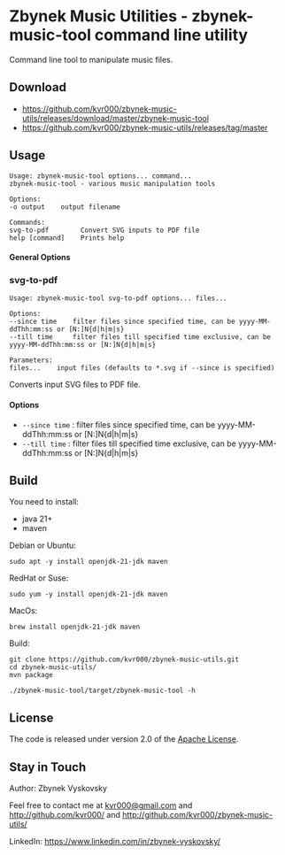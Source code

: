 # Zbynek Music Utilities - zbynek-music-tool command line utility

Command line tool to manipulate music files.


## Download

- https://github.com/kvr000/zbynek-music-utils/releases/download/master/zbynek-music-tool
- https://github.com/kvr000/zbynek-music-utils/releases/tag/master


## Usage

```
Usage: zbynek-music-tool options... command...
zbynek-music-tool - various music manipulation tools

Options:
-o output    output filename

Commands:
svg-to-pdf        Convert SVG inputs to PDF file
help [command]    Prints help
```

#### General Options


### svg-to-pdf

```
Usage: zbynek-music-tool svg-to-pdf options... files...

Options:
--since time    filter files since specified time, can be yyyy-MM-ddThh:mm:ss or [N:]N{d|h|m|s}
--till time     filter files till specified time exclusive, can be yyyy-MM-ddThh:mm:ss or [N:]N{d|h|m|s}

Parameters:
files...    input files (defaults to *.svg if --since is specified)
```

Converts input SVG files to PDF file.

#### Options

- `--since time` : filter files since specified time, can be yyyy-MM-ddThh:mm:ss or [N:]N{d|h|m|s}
- `--till time` : filter files till specified time exclusive, can be yyyy-MM-ddThh:mm:ss or [N:]N{d|h|m|s}


## Build

You need to install:
- java 21+
- maven

Debian or Ubuntu:
```
sudo apt -y install openjdk-21-jdk maven
```

RedHat or Suse:
```
sudo yum -y install openjdk-21-jdk maven
```

MacOs:
```
brew install openjdk-21-jdk maven
```

Build:
```
git clone https://github.com/kvr000/zbynek-music-utils.git
cd zbynek-music-utils/
mvn package

./zbynek-music-tool/target/zbynek-music-tool -h
```


## License

The code is released under version 2.0 of the [Apache License][].

## Stay in Touch

Author: Zbynek Vyskovsky

Feel free to contact me at kvr000@gmail.com  and http://github.com/kvr000/ and http://github.com/kvr000/zbynek-music-utils/

LinkedIn: https://www.linkedin.com/in/zbynek-vyskovsky/


[Apache License]: http://www.apache.org/licenses/LICENSE-2.0
